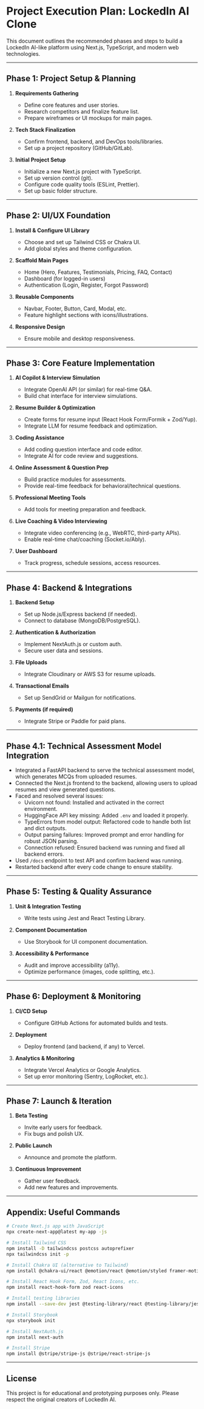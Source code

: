 # Project Execution Plan: LockedIn AI Clone

This document outlines the recommended phases and steps to build a LockedIn AI-like platform using Next.js, TypeScript, and modern web technologies.

---

## Phase 1: Project Setup & Planning

1. **Requirements Gathering**

   - Define core features and user stories.
   - Research competitors and finalize feature list.
   - Prepare wireframes or UI mockups for main pages.

2. **Tech Stack Finalization**

   - Confirm frontend, backend, and DevOps tools/libraries.
   - Set up a project repository (GitHub/GitLab).

3. **Initial Project Setup**
   - Initialize a new Next.js project with TypeScript.
   - Set up version control (git).
   - Configure code quality tools (ESLint, Prettier).
   - Set up basic folder structure.

---

## Phase 2: UI/UX Foundation

1. **Install & Configure UI Library**

   - Choose and set up Tailwind CSS or Chakra UI.
   - Add global styles and theme configuration.

2. **Scaffold Main Pages**

   - Home (Hero, Features, Testimonials, Pricing, FAQ, Contact)
   - Dashboard (for logged-in users)
   - Authentication (Login, Register, Forgot Password)

3. **Reusable Components**

   - Navbar, Footer, Button, Card, Modal, etc.
   - Feature highlight sections with icons/illustrations.

4. **Responsive Design**
   - Ensure mobile and desktop responsiveness.

---

## Phase 3: Core Feature Implementation

1. **AI Copilot & Interview Simulation**

   - Integrate OpenAI API (or similar) for real-time Q&A.
   - Build chat interface for interview simulations.

2. **Resume Builder & Optimization**

   - Create forms for resume input (React Hook Form/Formik + Zod/Yup).
   - Integrate LLM for resume feedback and optimization.

3. **Coding Assistance**

   - Add coding question interface and code editor.
   - Integrate AI for code review and suggestions.

4. **Online Assessment & Question Prep**

   - Build practice modules for assessments.
   - Provide real-time feedback for behavioral/technical questions.

5. **Professional Meeting Tools**

   - Add tools for meeting preparation and feedback.

6. **Live Coaching & Video Interviewing**

   - Integrate video conferencing (e.g., WebRTC, third-party APIs).
   - Enable real-time chat/coaching (Socket.io/Ably).

7. **User Dashboard**
   - Track progress, schedule sessions, access resources.

---

## Phase 4: Backend & Integrations

1. **Backend Setup**

   - Set up Node.js/Express backend (if needed).
   - Connect to database (MongoDB/PostgreSQL).

2. **Authentication & Authorization**

   - Implement NextAuth.js or custom auth.
   - Secure user data and sessions.

3. **File Uploads**

   - Integrate Cloudinary or AWS S3 for resume uploads.

4. **Transactional Emails**

   - Set up SendGrid or Mailgun for notifications.

5. **Payments (if required)**
   - Integrate Stripe or Paddle for paid plans.

---

## Phase 4.1: Technical Assessment Model Integration

- Integrated a FastAPI backend to serve the technical assessment model, which generates MCQs from uploaded resumes.
- Connected the Next.js frontend to the backend, allowing users to upload resumes and view generated questions.
- Faced and resolved several issues:
  - Uvicorn not found: Installed and activated in the correct environment.
  - HuggingFace API key missing: Added `.env` and loaded it properly.
  - TypeErrors from model output: Refactored code to handle both list and dict outputs.
  - Output parsing failures: Improved prompt and error handling for robust JSON parsing.
  - Connection refused: Ensured backend was running and fixed all backend errors.
- Used `/docs` endpoint to test API and confirm backend was running.
- Restarted backend after every code change to ensure stability.

---

## Phase 5: Testing & Quality Assurance

1. **Unit & Integration Testing**

   - Write tests using Jest and React Testing Library.

2. **Component Documentation**

   - Use Storybook for UI component documentation.

3. **Accessibility & Performance**
   - Audit and improve accessibility (a11y).
   - Optimize performance (images, code splitting, etc.).

---

## Phase 6: Deployment & Monitoring

1. **CI/CD Setup**

   - Configure GitHub Actions for automated builds and tests.

2. **Deployment**

   - Deploy frontend (and backend, if any) to Vercel.

3. **Analytics & Monitoring**
   - Integrate Vercel Analytics or Google Analytics.
   - Set up error monitoring (Sentry, LogRocket, etc.).

---

## Phase 7: Launch & Iteration

1. **Beta Testing**

   - Invite early users for feedback.
   - Fix bugs and polish UX.

2. **Public Launch**

   - Announce and promote the platform.

3. **Continuous Improvement**
   - Gather user feedback.
   - Add new features and improvements.

---

## Appendix: Useful Commands

```bash
# Create Next.js app with JavaScript
npx create-next-app@latest my-app -js

# Install Tailwind CSS
npm install -D tailwindcss postcss autoprefixer
npx tailwindcss init -p

# Install Chakra UI (alternative to Tailwind)
npm install @chakra-ui/react @emotion/react @emotion/styled framer-motion

# Install React Hook Form, Zod, React Icons, etc.
npm install react-hook-form zod react-icons

# Install testing libraries
npm install --save-dev jest @testing-library/react @testing-library/jest-dom

# Install Storybook
npx storybook init

# Install NextAuth.js
npm install next-auth

# Install Stripe
npm install @stripe/stripe-js @stripe/react-stripe-js
```

---

## License

This project is for educational and prototyping purposes only. Please respect the original creators of LockedIn AI.

